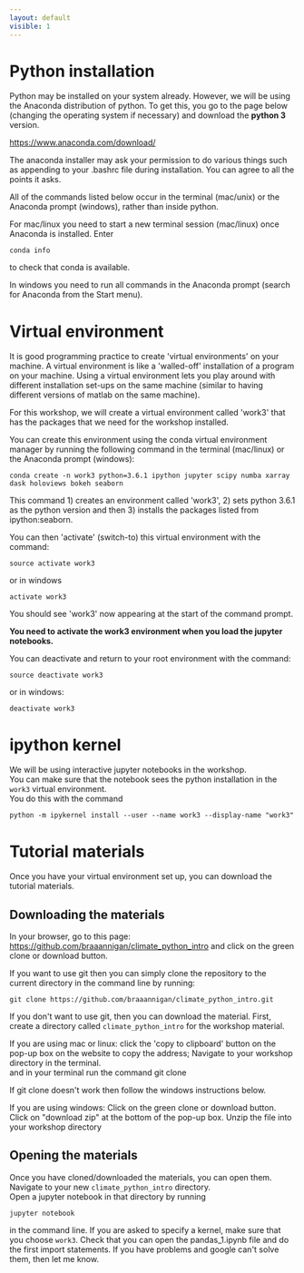 ```yaml
---
layout: default
visible: 1
---
```


# Python installation
Python may be installed on your system already.  However, we will be using the Anaconda distribution of python.  To get this, you go to the page below (changing the operating system if necessary) and download the **python 3** version.

https://www.anaconda.com/download/

The anaconda installer may ask your permission to do various things such as appending to your .bashrc file during installation.  You can agree to all the points it asks.

All of the commands listed below occur in the terminal (mac/unix) or the Anaconda prompt (windows),
rather than inside python.

For mac/linux you need to start a new terminal session (mac/linux) once Anaconda is installed.
Enter
```
conda info
```
to check that conda is available.

In windows you need to run all commands in the Anaconda
prompt (search for Anaconda from the Start menu).

# Virtual environment
It is good programming practice to create 'virtual environments' on your
machine.  A virtual environment is like a 'walled-off' installation of a
 program on your machine.  Using a virtual environment lets you play around
 with different installation set-ups on the same machine (similar to
  having different versions of matlab on the same machine).

For this workshop, we will create a virtual environment called 'work3' that has the packages that we need for the workshop installed.

You can create this environment using the conda virtual environment manager by running the following command
in the terminal (mac/linux) or the Anaconda prompt (windows):
```
conda create -n work3 python=3.6.1 ipython jupyter scipy numba xarray dask holoviews bokeh seaborn
```

This command 1) creates an environment called 'work3', 2) sets python 3.6.1 as the
python version and then 3) installs the packages listed from ipython:seaborn.  

You can then 'activate' (switch-to) this virtual environment with the command:
```
source activate work3
```
or in windows

```
activate work3
```

You should see 'work3' now appearing at the start of the command prompt.

**You need to activate the work3 environment when you load the jupyter notebooks.**

You can deactivate and return to your root environment with the command:
```
source deactivate work3
```
or in windows:
```
deactivate work3
```

# ipython kernel
We will be using interactive jupyter notebooks in the workshop.  
You can make sure that the notebook sees the python installation in the ```work3``` virtual environment.  
You do this with the command
```
python -m ipykernel install --user --name work3 --display-name "work3"
```

# Tutorial materials
Once you have your virtual environment set up, you can download the tutorial
materials.  

## Downloading the materials
In your browser, go to this page:
https://github.com/braaannigan/climate_python_intro
and click on the green clone or download button.

If you want to use git then you can simply clone the repository
to the current directory in the command line by running:
```
git clone https://github.com/braaannigan/climate_python_intro.git
```

If you don't want to use git, then you can download the material.  First,
create a directory called ```climate_python_intro``` for the workshop material.

If you are using mac or linux:
   click the 'copy to clipboard' button on the pop-up box on the website to copy the address;
   Navigate to your workshop directory in the terminal.  
   and in your terminal run the command
   git clone <paste address>

If git clone doesn't work then follow the windows instructions below.

If you are using windows:
    Click on the green clone or download button.
    Click on "download zip" at the bottom of the pop-up box.  Unzip the file into your workshop directory

## Opening the materials
Once you have cloned/downloaded the materials, you can open them.
Navigate to your new ```climate_python_intro``` directory.  
Open a jupyter notebook in that directory by running
```
jupyter notebook
```
in the command line.  If you are asked to specify a kernel, make sure that
you choose ```work3```.  Check that you can open the pandas_1.ipynb file and do the first import statements.
If you have problems and google can't solve them, then let me know.
